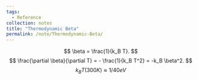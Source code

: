 ```yaml
---
tags:
  - Reference
collection: notes
title: "Thermodynamic Beta"
permalink: /note/Thermodynamic-Beta/
---
```

$$
\beta = \frac{1}{k_B T}.
$$
$$
\frac{\partial \beta}{\partial T} = - \frac{1}{k_B T^2} = -k_B \beta^2.
$$
$$
k_B T(300 K) \approx 1/40 eV
$$
